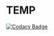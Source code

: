 # TEMP
[![Codacy Badge](https://api.codacy.com/project/badge/Grade/4c9b0a55610147d790c2815da4813900)](https://www.codacy.com/app/rajesab/TEMP?utm_source=github.com&amp;utm_medium=referral&amp;utm_content=rajesab/TEMP&amp;utm_campaign=Badge_Grade)
